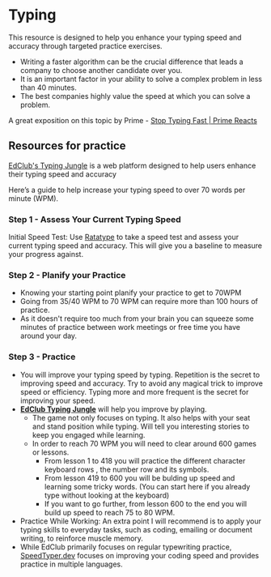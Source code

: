 # Typing

This resource is designed to help you enhance your typing speed and accuracy through targeted practice exercises.

- Writing a faster algorithm can be the crucial difference that leads a company to choose another candidate over you.
- It is an important factor in your ability to solve a complex problem in less than 40 minutes.
- The best companies highly value the speed at which you can solve a problem.

A great exposition on this topic by Prime - [Stop Typing Fast | Prime Reacts](https://www.youtube.com/watch?v=PR9DgjZO1Q4)

## Resources for practice

 [EdClub's Typing Jungle](https://www.edclub.com/sportal/program-3.game) is a web platform designed to help users enhance their typing speed and accuracy

 Here’s a guide to help increase your typing speed to over 70 words per minute (WPM).


### Step 1 - Assess Your Current Typing Speed

Initial Speed Test: Use [Ratatype](https://www.ratatype.com/) to take a speed test and assess your current typing speed and accuracy. This will give you a baseline to measure your progress against.

### Step 2 - Planify your Practice
  - Knowing your starting point planify your practice to get to 70WPM
  - Going from 35/40 WPM to 70 WPM can require more than 100 hours of practice.
  - As it doesn't require too much from your brain you can squeeze some minutes of practice between work meetings or free time you have around your day. 

### Step 3 -  Practice
  - You will improve your typing speed by typing. Repetition is the secret to improving speed and accuracy. Try to avoid any magical trick to improve speed or efficiency. Typing more and more frequent is the secret for improving your speed.
  - **[EdClub Typing Jungle](https://www.edclub.com/sportal/program-3.game)** will help you improve by playing.
    - The game not only focuses on typing. It also helps with your seat and stand position while typing. Will tell you interesting stories to keep you engaged while learning.
    - In order to reach 70 WPM you will need to clear around 600 games or lessons.
      - From lesson 1 to 418 you will practice the different character keyboard rows , the number row and its symbols.
      - From lesson 419 to 600 you will be bulding up speed and learning some tricky words. (You can start here if you already type without looking at the keyboard)
      - If you want to go further, from lesson 600 to the end you will build up speed to reach 75 to 80 WPM.
  - Practice While Working: An extra point I will recommend is to apply your typing skills to everyday tasks, such as coding, emailing or document writing, to reinforce muscle memory.
  - While EdClub primarily focuses on regular typewriting practice, [SpeedTyper.dev](https://www.speedtyper.dev/) focuses on improving your coding speed and provides practice in multiple languages.

